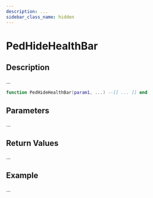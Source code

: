 ```yaml
---
description: ...
sidebar_class_name: hidden
---
```


# PedHideHealthBar

## Description

...

```lua
function PedHideHealthBar(param1, ...) --[[ ... ]] end
```

## Parameters

...

## Return Values

...

## Example

...

